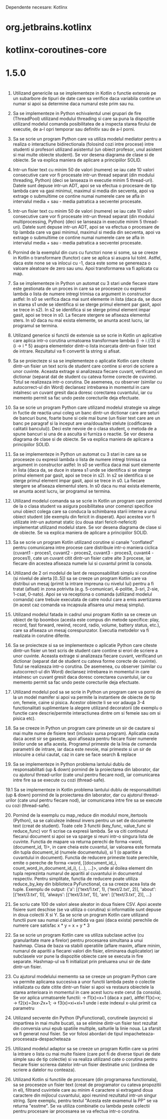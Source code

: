 Dependente necesare:
Kotlinx

# <dependency>
#        <groupId>org.jetbrains.kotlinx</groupId>
#        <artifactId>kotlinx-coroutines-core</artifactId>
#        <version>1.5.0</version>
# </dependency>


1. Utilizand genericile sa se implementeze in Kotlin o functie extensie pe un subarbore de tipuri de date care sa verifice daca variabila contine un numar si apoi sa determine daca numarul este prim sau nu.

2. Sa se implementeze in Python echivalentul unei grupari de fire (ThreadPool) utilizand modului threading si care sa puna la dispozitie utilizand modelul comanda posibilitatea de a inspecta starea firului de executie, de a-l opri temporar sau definitiv sau de a-l porni.

3. Sa se scrie un program Python care va utiliza modelul mediator pentru a realiza o interactiune bidirectionala (folosind cozi intre procese) intre studenti si profesori utilizand asistentul (un obiect profesor, unul asistent si mai multe obiecte student). Se vor desena diagrama de clase si de obiecte. Se va explica maniera de aplicare a principiilor SOLID.

4. Intr-un fisier text cu minim 50 de valori (numere) se iau cate 10 valori consecutive care vor fi procesate intr-un thread separat (din modului threading, Python) (deci se lanseaza in executie minim 5 thread-uri). Datele sunt depuse intr-un ADT, apoi se va efectua o procesare de tip lambda care va gasi minimul, maximul si media din secventa, apoi va extrage o submultime ce contine numai numerele care se afla in intervalul media + sau - media patratica a secventei procesate.

5. Intr-un fisier text cu minim 50 de valori (numere) se iau cate 10 valori consecutive care vor fi procesate intr-un thread separat (din modului multiprocessing, Python) (deci se lanseaza in executie minim 5 thread-uri). Datele sunt depuse intr-un ADT, apoi se va efectua o procesare de tip lambda care va gasi minimul, maximul si media din secventa, apoi va extrage o submultime ce contine numai numerele care se afla in intervalul media + sau - media patratica a secventei procesate.

6. Pornind de la exemplul din curs cu functori none si some, sa se creeze in Kotlin o transformare (functor) care se aplica si asupra lui toInt. Astfel, daca este none se va inlocui cu -1, daca este some se genereaza o valoare aleatoare de zero sau unu. Apoi transformarea va fi aplicata cu map.

7. Sa se implementeze in Python un automat cu 3 stari unde fiecare stare este gestionata de un proces in care sa se proceseze cu expresii lambda o lista de numere intregi trimisa ca argument in constructor astfel: 
In s0 se verifica daca mai sunt elemente in lista (daca da, se duce in starea s1 unde se identifica si se sterge primul element par gasit, apoi se trece in s2).
In s2 se identifica si se sterge primul element impar gasit, apoi se trece in s0.
La fiecare stergere se afiseaza elementul sters.
In s0 daca nu mai exista elemente, se anunta acest lucru, iar programul se termina.

8. Utilizand generice si functii de extensie sa se scrie in Kotlin un aplicative care aplica intr-o corutina urmatoarea transformare lambda {i -> i //3} si {i -> i * 5} asupra elementelor dintr-o lista incarcata dintr-un fisier text de intrare. Rezultatul va fi convertit la string si afisat.

9. Sa se proiecteze si sa se implementeze o aplicatie Kotlin care citeste dintr-un fisier un text scris de student care contine si erori de scriere a unor cuvinte. Aceasta extrage si analizeaza fiecare cuvant, verificand un dictionar (separat dat de student cu cateva forme corecte de cuvinte). Totul se realizeaza intr-o corutina. De asemenea, cu observer (similar cu autocorrect-ul din Word) declansez intrebarea in momentul in care intalnesc un cuvant gresit daca doresc corectarea cuvantului, iar cu memento permit sa fac undo peste corecturile deja efectuate.


10. Sa se scrie un program Python care utilizand modelul strategie va alege in fuctie de reactia unui coleg un banc dintr-un dictionar care are seturi de bancuri bune, foarte bune si cele mai bune (un fisier text care are un banc pe paragraf si la inceput are una/doua/trei stelute (codificarea calitatii bancului)). Deci este nevoie de o clasa student, o metoda de a spune bancuri si una de a asculta si furniza o reactie. Se vor desena diagrama de clase si de obiecte. Se va explica maniera de aplicare a principiilor SOLID.


11. Sa se implementeze in Python un automat cu 3 stari in care sa se proceseze cu expresii lambda o lista de numere intregi trimisa ca argument in constructor astfel:
In s0 se verifica daca mai sunt elemente in lista (daca da, se duce in starea s1 unde se identifica si se sterge primul element par gasit, apoi se trece in s2).
In s2 se identifica si se sterge primul element impar gasit, apoi se trece in s0.
La fiecare stergere se afiseaza elementul sters.
In s0 daca nu mai exista elemente, se anunta acest lucru, iar programul se termina.

12. Utilizand modelul comanda sa se scrie in Kotlin un program care pornind de la o clasa student va asigura posibilitatea unor comenzi specifice unui obiect colega care sa conduca la schimbarea starii interne a unui obiect student (de exemplu din fericit in disperat). Apoi acestea vor fi utilizate intr-un automat static (cu doua stari fericit-nefericit) implementat utilizand modelul stare. Se vor desena diagrama de clase si de obiecte. Se va explica maniera de aplicare a principiilor SOLID.

13. Sa se scrie un program Kotlin utilizand corutine si canale "conflated" pentru comunicarea intre procese care distribuie intr-o maniera ciclica (cuvant1 - proces1, cuvant2 - proces2, cuvant3 - proces3, cuvant4 - proces1), cate un cuvant citit dintr-un fisier catre alte 3 procese, iar fiecare din acestea afiseaza numele lui si cuvantul primit la consola.

14. Utilizand de 2 ori modelul de lant de responsabilitati simplu si corutine (si nivelul de alerta [0..5]) sa se creeze un program Kotlin care va distribui un mesaj (primit la intrare impreuna cu nivelul lui) pentru a fi tratat (afisat) in zona potrivita (e.g. 5-comunicari, 4-politie, 3-sri, 2-sie, 1-csat, 0-nato). Apoi se va receptiona o comanda (utilizand modelul comanda) care trebuie executata de catre nodul care a emis avertizarea (in acest caz comanda va incapsula afisarea unui mesaj simplu).

15. Utilizand modelul fatada in cadrul unui program Kotlin sa se creeze un obiect de tip boombox (acesta este compus din metode specifice: play, record, fast forward, rewind, record, radio, volume, battery status, etc.), care sa afiseaza un mesaj corespunzator. Executia metodelor va fi realizata in corutine diferite.

16. Sa se proiecteze si sa se implementeze o aplicatie Python care citeste dintr-un fisier un text scris de student care contine si erori de scriere a unor cuvinte. Aceasta extrage si analizeaza fiecare cuvant, verificand un dictionar (separat dat de student cu cateva forme corecte de cuvinte). Totul se realizeaza intr-o corutina. De asemenea, cu observer (similar cu autocorrect-ul din Word) declansez intrebarea in momentul in care intalnesc un cuvant gresit daca doresc corectarea cuvantului, iar cu memento permit sa fac undo peste corecturile deja efectuate.

17. Utilizand modelul pod sa se scrie in Python un program care va porni de la un model mamifer si apoi va permite la instantiere de obiecte de tip om, femeie, caine si pisica. Acestor obiecte li se vor adauga 3-4 functionalitati suplimentare la alegere utilizand decoratorii (de exemplu o functie care descrie/permite interactiunea dintre om si femeie sau om si pisica etc). 

18. Sa se creeze in Python un program care primeste un sir de cautare si mai multe nume de fisiere text (inclusiv sursa program). Aplicatia cauta daca acest sir se gaseste, apoi afiseaza pentru fiecare fisier numerele liniilor unde se afla acesta. Programul primeste de la linia de comanda parametrii de intrare, iar daca este nevoie, mai primeste si un sir de inlocuire a celui cautat, caz in care se face search & replace

19. Sa se implementeze in Python problema lantului dublu de responsabilitati (up & down) pornind de la proiectarea din laborator, dar cu ajutorul thread-urilor (cate unul pentru fiecare nod), iar comunicarea intre fire sa se execute cu cozi (thread-safe).

19.1 Sa se implementeze in Kotlin problema lantului dublu de responsabilitati (up & down) pornind de la proiectarea din laborator, dar cu ajutorul thread-urilor (cate unul pentru fiecare nod), iar comunicarea intre fire sa se execute cu cozi (thread-safe).

20. Pornind de la exemplu cu map_reduce din modulul more_itertools (Python), sa se calculeze indexul invers pentru un set de documente text (creat de student). Toate cele 3 functii (key_func, value_func si reduce_func) vor fi scrise ca expresii lambda. Se va citi continutul fiecarui document si apoi se va sparge si reuni intr-o singura lista de cuvinte. Functia de mapare va returna perechi de forma <word, (document_id, 1)>, in care cheia este cuvantul, iar valoarea este formata din tupla document_id (numele documentului), si 1 (o aparitie a cuvantului in document). Functia de reducere primeste toate perechile, emite o pereche de forma <word, [(document_id_i, count_word_in_document_id_i), (...), ...]>, unde al doilea element din tupla reprezinta numarul de aparitii al cuvantului in documentul respectiv. Pentru simplitate, functia de reducere poate utiliza reduce_by_key din biblioteca PyFunctional, ca sa creeze acea lista de tuple.
Exemplu de output:
{'a':		[('text/1.txt', 1), ('text/2.txt', 2)],
 'about':	[('text/3.txt', 1)],
 'always':	[('text/3.txt', 1)],
 'are':		[('text/3.txt', 2)],
...}

21. Se scriu cate 100 de valori alese aleator in doua fisiere CSV. Apoi aceste fisiere sunt deschise (se va utiliza o corutina) si informatiile sunt depuse in doua colectii X si Y. Sa se scrie un program Kotlin care utilizand functii pure sau numai calcul lambda va gasi (daca exista) perechile de numere care satisfac x * y = x + y * 3

22. Sa se scrie un program Kotlin care va utiliza subclase active (cu granularitate mare a firelor) pentru procesarea simultana a unui hashmap. Clasa de baza va stabili operatiile (aflare maxim, aflare minim, numarul de aparitii a fiecarei valori din fisier, eliminarea duplicatelor) iar subclasele vor pune la dispozitie obiecte care se executa in fire separate. Hashmap-ul va fi initializat prin preluarea unui sir de date dintr-un fisier.

23. Cu ajutorul modelului mememto sa se creeze un program Python care va permite aplicarea succesiva a unor functii lambda peste o colectie initializata cu date citite dintr-un fisier si apoi va restaura obiectele la starea anterioara in momentul in care acest lucru este cerut (la consola). Se vor aplica urmatoarele functii:
-> f1(x)=x+1 (daca x par), altfel f1(x)=x;
-> f2(x)=3x*x-2*x+1;
-> f3(x)=xi+xi+1 unde i este indexul x-ului primit ca parametru 

24. Utilizand secvente din Python (PyFunctional), corutinele (asyncio) si impartirea in mai multe bucati, sa se elimine dintr-un fisier text rezultat din conversia unui epub spatiile multiple, salturile la linie noua. La sfarsit va fi generat noul fisier. Se vor folosi abordari de tipul impacheteaza-proceseaza-despacheteaza

25. Utilizand modelul adaptor sa se creeze un program Kotlin care va primi la intrare o lista cu mai multe fisiere (care pot fi de diverse tipuri de date simple sau de tip colectie) si va realiza utilizand cate o corutina pentru fiecare fisier scrierea datelor intr-un fisier destinatie unic (ordinea de scriere a datelor nu conteaza).

26. Utilizand Kotlin si functiile de procesare (din programarea functionala), sa se proceseze un fisier text (creat de programator cu cateva propozitii in el), filtrand cuvintele care au minim 4 caractere si extragand doua caractere din mijlocul cuvantului, apoi reunind rezultatul intr-un singur string. Spre exemplu, pentru textul "Acesta este examenul la PP" se va returna "esstme". Se va utiliza combinatie cu lambda peste colectii pentru procesare iar procesarea se va efectua intr-o corutina.
